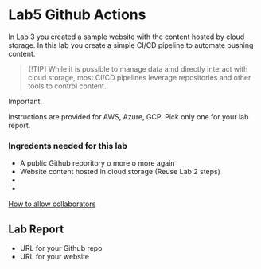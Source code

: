 # Lab5 Github Actions
In Lab 3 you created a sample website with the content hosted by cloud storage.  In this lab you create a simple CI/CD pipeline to automate pushing content. 

> {!TIP]
> While it is possible to manage data amd directly interact with cloud storage, most CI/CD pipelines leverage repositories and other tools to control content.  

> [!IMPORTANT]
> Instructions are provided for AWS, Azure, GCP.  Pick only one for your lab report.

### Ingredents needed for this lab
-  A public Github reporitory
   o more
   o more again
-  Website content hosted in cloud storage (Reuse Lab 2 steps)
-
- 

[How to allow collaborators](https://docs.github.com/en/account-and-profile/setting-up-and-managing-your-personal-account-on-github/managing-access-to-your-personal-repositories/inviting-collaborators-to-a-personal-repository)

## Lab Report
- URL for your Github repo
- URL for your website
 
